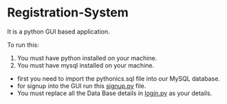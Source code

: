 # Registration-System
It is a python GUI based application.

To run this:
1. You must have python installed on your machine.
2. You must have mysql installed on your machine.

* first you need to import the pythonics.sql file into our MySQL database.
* for signup into the GUI run this [signup.py](https://github.com/PYcodeMaster/Registration-System/blob/master/signup.py) file.
* You must replace all the Data Base details in [login.py](https://github.com/PYcodeMaster/Registration-System/blob/master/login.py) as your details.
